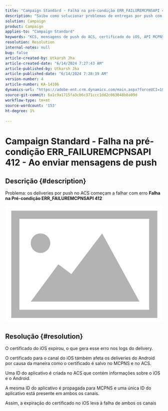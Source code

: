 ```yaml
---
title: "Campaign Standard - Falha na pré-condição ERR_FAILUREMCPNSAPI 412 - Ao enviar mensagens de push"
description: "Saiba como solucionar problemas de entregas por push com falha no Adobe Campaign Standard (ACS) devido a um certificado iOS expirado, o que resulta em erro nos logs de entrega"
solution: Campaign
product: Campaign
applies-to: "Campaign Standard"
keywords: "KCS, mensagens de push do ACS, certificado do iOS, API MCPNS, falha na pré-condição"
resolution: Resolution
internal-notes: null
bug: false
article-created-by: Utkarsh Jha
article-created-date: "6/14/2024 7:27:43 AM"
article-published-by: Utkarsh Jha
article-published-date: "6/14/2024 7:28:19 AM"
version-number: 4
article-number: KA-14106
dynamics-url: "https://adobe-ent.crm.dynamics.com/main.aspx?forceUCI=1&pagetype=entityrecord&etn=knowledgearticle&id=0925a893-1f2a-ef11-840a-000d3a5a67ba"
source-git-commit: 6a1c9a1715fa3cb6c371ccc1dd2c063848b0a09d
workflow-type: tm+mt
source-wordcount: '153'
ht-degree: 1%

---
```


# Campaign Standard - Falha na pré-condição ERR_FAILUREMCPNSAPI 412 - Ao enviar mensagens de push

## Descrição {#description}


Problema: os deliveries por push no ACS começam a falhar com erro <b>Falha na Pré-condição ERR_FAILUREMCPNSAPI 412 </b>

![](assets/___0a25a893-1f2a-ef11-840a-000d3a5a67ba___.png)




## Resolução {#resolution}


O certificado do iOS expirou, o que gera esse erro nos logs do delivery.

O certificado para o canal do iOS também afeta os deliveries do Android por causa da maneira como o certificado é salvo no MCPNS e no ACS.

Uma ID do aplicativo é criada no ACS que contém informações sobre o iOS e o Android.

A mesma ID do aplicativo é propagada para MCPNS e uma única ID do aplicativo está presente em ambos os canais.

Assim, a expiração do certificado no iOS leva à falha de ambos os canais
